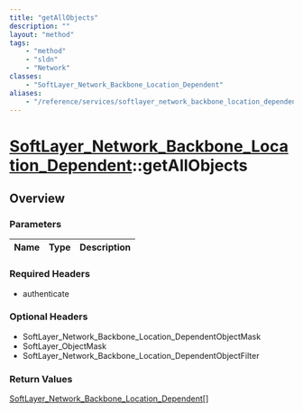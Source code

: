 ```yaml
---
title: "getAllObjects"
description: ""
layout: "method"
tags:
    - "method"
    - "sldn"
    - "Network"
classes:
    - "SoftLayer_Network_Backbone_Location_Dependent"
aliases:
    - "/reference/services/softlayer_network_backbone_location_dependent/getAllObjects"
---
```

# [SoftLayer_Network_Backbone_Location_Dependent](/reference/services/SoftLayer_Network_Backbone_Location_Dependent)::getAllObjects




## Overview 


### Parameters 
|Name | Type | Description |
| --- | --- | --- |


### Required Headers
* authenticate

### Optional Headers
* SoftLayer_Network_Backbone_Location_DependentObjectMask
* SoftLayer_ObjectMask
* SoftLayer_Network_Backbone_Location_DependentObjectFilter

### Return Values
<a href='/reference/datatypes/SoftLayer_Network_Backbone_Location_Dependent'>SoftLayer_Network_Backbone_Location_Dependent[] </a>

